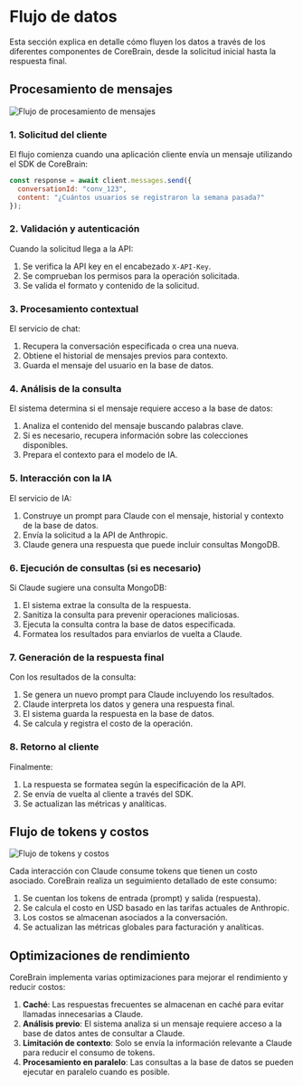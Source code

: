 # Flujo de datos

Esta sección explica en detalle cómo fluyen los datos a través de los diferentes componentes de CoreBrain, desde la solicitud inicial hasta la respuesta final.

## Procesamiento de mensajes

![Flujo de procesamiento de mensajes](../assets/images/message-flow.png)

### 1. Solicitud del cliente

El flujo comienza cuando una aplicación cliente envía un mensaje utilizando el SDK de CoreBrain:

```javascript
const response = await client.messages.send({
  conversationId: "conv_123",
  content: "¿Cuántos usuarios se registraron la semana pasada?"
});
```

### 2. Validación y autenticación

Cuando la solicitud llega a la API:

1. Se verifica la API key en el encabezado `X-API-Key`.
2. Se comprueban los permisos para la operación solicitada.
3. Se valida el formato y contenido de la solicitud.

### 3. Procesamiento contextual

El servicio de chat:

1. Recupera la conversación especificada o crea una nueva.
2. Obtiene el historial de mensajes previos para contexto.
3. Guarda el mensaje del usuario en la base de datos.

### 4. Análisis de la consulta

El sistema determina si el mensaje requiere acceso a la base de datos:

1. Analiza el contenido del mensaje buscando palabras clave.
2. Si es necesario, recupera información sobre las colecciones disponibles.
3. Prepara el contexto para el modelo de IA.

### 5. Interacción con la IA

El servicio de IA:

1. Construye un prompt para Claude con el mensaje, historial y contexto de la base de datos.
2. Envía la solicitud a la API de Anthropic.
3. Claude genera una respuesta que puede incluir consultas MongoDB.

### 6. Ejecución de consultas (si es necesario)

Si Claude sugiere una consulta MongoDB:

1. El sistema extrae la consulta de la respuesta.
2. Sanitiza la consulta para prevenir operaciones maliciosas.
3. Ejecuta la consulta contra la base de datos especificada.
4. Formatea los resultados para enviarlos de vuelta a Claude.

### 7. Generación de la respuesta final

Con los resultados de la consulta:

1. Se genera un nuevo prompt para Claude incluyendo los resultados.
2. Claude interpreta los datos y genera una respuesta final.
3. El sistema guarda la respuesta en la base de datos.
4. Se calcula y registra el costo de la operación.

### 8. Retorno al cliente

Finalmente:

1. La respuesta se formatea según la especificación de la API.
2. Se envía de vuelta al cliente a través del SDK.
3. Se actualizan las métricas y analíticas.

## Flujo de tokens y costos

![Flujo de tokens y costos](../assets/images/token-flow.png)

Cada interacción con Claude consume tokens que tienen un costo asociado. CoreBrain realiza un seguimiento detallado de este consumo:

1. Se cuentan los tokens de entrada (prompt) y salida (respuesta).
2. Se calcula el costo en USD basado en las tarifas actuales de Anthropic.
3. Los costos se almacenan asociados a la conversación.
4. Se actualizan las métricas globales para facturación y analíticas.

## Optimizaciones de rendimiento

CoreBrain implementa varias optimizaciones para mejorar el rendimiento y reducir costos:

1. **Caché**: Las respuestas frecuentes se almacenan en caché para evitar llamadas innecesarias a Claude.
2. **Análisis previo**: El sistema analiza si un mensaje requiere acceso a la base de datos antes de consultar a Claude.
3. **Limitación de contexto**: Solo se envía la información relevante a Claude para reducir el consumo de tokens.
4. **Procesamiento en paralelo**: Las consultas a la base de datos se pueden ejecutar en paralelo cuando es posible.